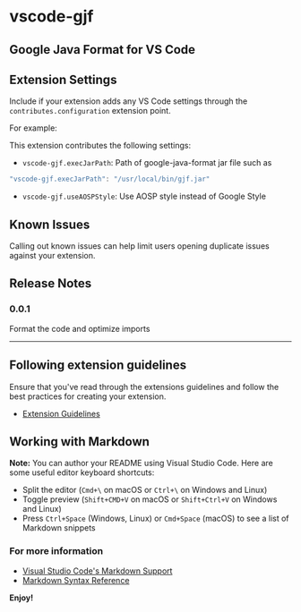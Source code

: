 # vscode-gjf
## Google Java Format for VS Code

## Extension Settings

Include if your extension adds any VS Code settings through the `contributes.configuration` extension point.

For example:

This extension contributes the following settings:

* `vscode-gjf.execJarPath`: Path of google-java-format jar file
such as

``` js
"vscode-gjf.execJarPath": "/usr/local/bin/gjf.jar"
```

* `vscode-gjf.useAOSPStyle`: Use AOSP style instead of Google Style

## Known Issues

Calling out known issues can help limit users opening duplicate issues against your extension.

## Release Notes
### 0.0.1
Format the code and optimize imports

-----------------------------------------------------------------------------------------------------------
## Following extension guidelines

Ensure that you've read through the extensions guidelines and follow the best practices for creating your extension.

* [Extension Guidelines](https://code.visualstudio.com/api/references/extension-guidelines)

## Working with Markdown

**Note:** You can author your README using Visual Studio Code.  Here are some useful editor keyboard shortcuts:

* Split the editor (`Cmd+\` on macOS or `Ctrl+\` on Windows and Linux)
* Toggle preview (`Shift+CMD+V` on macOS or `Shift+Ctrl+V` on Windows and Linux)
* Press `Ctrl+Space` (Windows, Linux) or `Cmd+Space` (macOS) to see a list of Markdown snippets

### For more information

* [Visual Studio Code's Markdown Support](http://code.visualstudio.com/docs/languages/markdown)
* [Markdown Syntax Reference](https://help.github.com/articles/markdown-basics/)

**Enjoy!**
